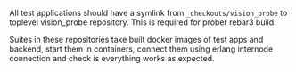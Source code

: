 All test applications should have a symlink from `_checkouts/vision_probe` to toplevel vision_probe repository.
This is required for prober rebar3 build.

Suites in these repositories take built docker images of test apps and backend,
start them in containers, connect them using erlang internode connection
and check is everything works as expected.